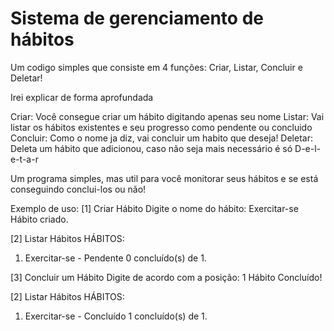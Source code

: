 # Sistema de gerenciamento de hábitos


Um codigo simples que consiste em 4 funções: Criar, Listar, Concluir e Deletar!

Irei explicar de forma aprofundada

Criar: Você consegue criar um hábito digitando apenas seu nome
Listar: Vai listar os hábitos existentes e seu progresso como pendente ou concluido
Concluir: Como o nome ja diz, vai concluir um habito que deseja!
Deletar: Deleta um hábito que adicionou, caso não seja mais necessário é só D-e-l-e-t-a-r

Um programa simples, mas util para você monitorar seus hábitos e se está conseguindo conclui-los ou não!

Exemplo de uso:
[1] Criar Hábito
Digite o nome do hábito: Exercitar-se
Hábito criado.

[2] Listar Hábitos
HÁBITOS:
1. Exercitar-se - Pendente
0 concluído(s) de 1.

[3] Concluir um Hábito
Digite de acordo com a posição: 1
Hábito Concluído!

[2] Listar Hábitos
HÁBITOS:
1. Exercitar-se - Concluído
1 concluído(s) de 1.



